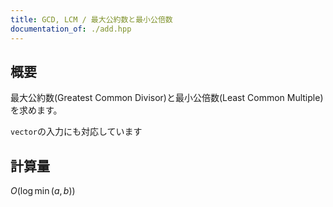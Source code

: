 ```yaml
---
title: GCD, LCM / 最大公約数と最小公倍数
documentation_of: ./add.hpp
---
```


## 概要
最大公約数(Greatest Common Divisor)と最小公倍数(Least Common Multiple)を求めます。

`vector`の入力にも対応しています

## 計算量
$O(\log \min(a,b))$


